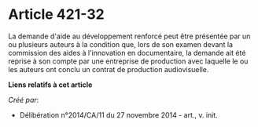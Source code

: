 # Article 421-32

La demande d'aide au développement renforcé peut être présentée par un ou plusieurs auteurs à la condition que, lors de son
examen devant la commission des aides à l'innovation en documentaire, la demande ait été reprise à son compte par une
entreprise de production avec laquelle le ou les auteurs ont conclu un contrat de production audiovisuelle.

**Liens relatifs à cet article**

_Créé par_:

  - Délibération n°2014/CA/11 du 27 novembre 2014 - art., v. init.
